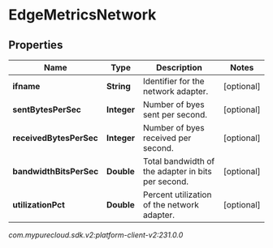# EdgeMetricsNetwork


## Properties

| Name | Type | Description | Notes |
| ------------ | ------------- | ------------- | ------------- |
| **ifname** | **String** | Identifier for the network adapter. |  [optional] |
| **sentBytesPerSec** | **Integer** | Number of byes sent per second. |  [optional] |
| **receivedBytesPerSec** | **Integer** | Number of byes received per second. |  [optional] |
| **bandwidthBitsPerSec** | **Double** | Total bandwidth of the adapter in bits per second. |  [optional] |
| **utilizationPct** | **Double** | Percent utilization of the network adapter. |  [optional] |




_com.mypurecloud.sdk.v2:platform-client-v2:231.0.0_
